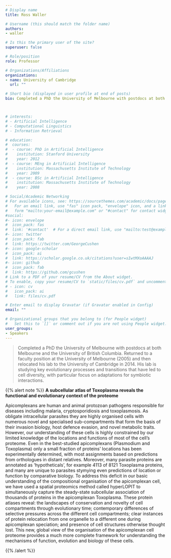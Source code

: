 ```yaml
---
# Display name
title: Ross Waller

# Username (this should match the folder name)
authors:
- waller

# Is this the primary user of the site?
superuser: false

# Role/position
role: Professor

# Organizations/Affiliations
organizations:
- name: University of Cambridge
  url: ""

# Short bio (displayed in user profile at end of posts)
bio: Completed a PhD the University of Melbourne with postdocs at both Melbourne and the University of British Columbia. Returned to a faculty position at the University of Melbourne (2005) and then relocated his lab to the University of Cambridge in 2014. His lab is studying key evolutionary processes and transitions that have led to cell diversity, with particular focus on adaptations for symbiotic interactions.



# interests:
# - Artificial Intelligence
# - Computational Linguistics
# - Information Retrieval

# education:
#  courses:
#  - course: PhD in Artificial Intelligence
#    institution: Stanford University
#    year: 2012
#  - course: MEng in Artificial Intelligence
#    institution: Massachusetts Institute of Technology
#    year: 2009
#  - course: BSc in Artificial Intelligence
#    institution: Massachusetts Institute of Technology
#    year: 2008

# Social/Academic Networking
# For available icons, see: https://sourcethemes.com/academic/docs/page-builder/#icons
#   For an email link, use "fas" icon pack, "envelope" icon, and a link in the
#   form "mailto:your-email@example.com" or "#contact" for contact widget.
#social:
#- icon: envelope
#  icon_pack: fas
#  link: '#contact'  # For a direct email link, use "mailto:test@example.org".
#- icon: twitter
#  icon_pack: fab
#  link: https://twitter.com/GeorgeCushen
#- icon: google-scholar
#  icon_pack: ai
#  link: https://scholar.google.co.uk/citations?user=sIwtMXoAAAAJ
#- icon: github
#  icon_pack: fab
#  link: https://github.com/gcushen
# Link to a PDF of your resume/CV from the About widget.
# To enable, copy your resume/CV to `static/files/cv.pdf` and uncomment the lines below.
# - icon: cv
#   icon_pack: ai
#   link: files/cv.pdf

# Enter email to display Gravatar (if Gravatar enabled in Config)
email: ""

# Organizational groups that you belong to (for People widget)
#   Set this to `[]` or comment out if you are not using People widget.
user_groups:
- Speakers
---
```


> Completed a PhD the University of Melbourne with postdocs at both Melbourne and the University of British Columbia. Returned to a faculty position at the University of Melbourne (2005) and then relocated his lab to the University of Cambridge in 2014. His lab is studying key evolutionary processes and transitions that have led to cell diversity, with particular focus on adaptations for symbiotic interactions.

{{% alert note %}}
**A subcellular atlas of Toxoplasma reveals the functional and evolutionary context of the proteome**

Apicomplexans are human and animal protozoan pathogens responsible for diseases including malaria, cryptosporidiosis and toxoplasmosis. As obligate intracellular parasites they are highly organised cells with numerous novel and specialised sub-compartments that form the basis of their invasion biology, host defence evasion, and novel metabolic traits. However, our understanding of these cells is highly constrained by our limited knowledge of the locations and functions of most of the cell’s proteome. Even in the best-studied apicomplexans (Plasmodium and Toxoplasma) only a small fraction of proteins’ locations has been experimentally determined, with most assignments based on predictions from orthologues in distant relatives. Moreover, many parasite proteins are annotated as ‘hypotheticals’, for example 4113 of 8121 Toxoplasma proteins, and many are unique to parasites stymying even predictions of location or function by comparative biology. To address this deficit in our basic understanding of the compositional organisation of the apicomplexan cell, we have used a spatial proteomics method called hyperLOPIT to simultaneously capture the steady-state subcellular association of thousands of proteins in the apicomplexan Toxoplasma. These protein atlases reveal: the landscapes of conservation and novelty of cell compartments through evolutionary time; contemporary differences of selective pressures across the different cell compartments; clear instances of protein relocation from one organelle to a different one during apicomplexan speciation; and presence of cell structures otherwise thought lost. This new, global view of the organisation of the apicomplexan cell proteome provides a much more complete framework for understanding the mechanisms of function, evolution and biology of these cells.

{{% /alert %}}

